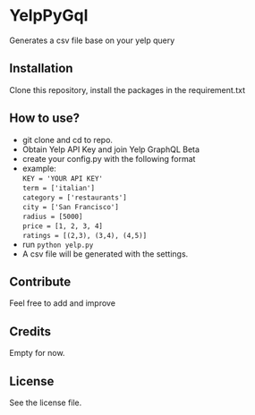 # YelpPyGql

Generates a csv file base on your yelp query

## Installation
Clone this repository, install the packages in the requirement.txt

## How to use?
- git clone and cd to repo.
- Obtain Yelp API Key and join Yelp GraphQL Beta
- create your config.py with the following format
- example: <br />
`KEY = 'YOUR API KEY' ` <br />
`term = ['italian']` <br />
`category = ['restaurants']` <br />
`city = ['San Francisco']` <br />
`radius = [5000]` <br />
`price = [1, 2, 3, 4]` <br />
`ratings = [(2,3), (3,4), (4,5)]` <br />
- run `python yelp.py`
- A csv file will be generated with the settings.

## Contribute
Feel free to add and improve

## Credits
Empty for now.

## License
See the license file.
